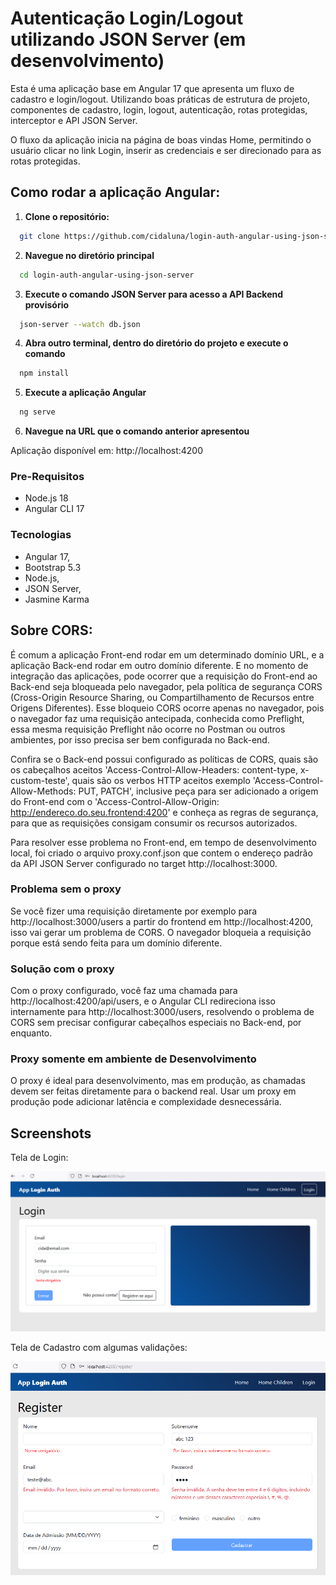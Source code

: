 # Autenticação Login/Logout utilizando JSON Server (em desenvolvimento)

Esta é uma aplicação base em Angular 17 que apresenta um fluxo de cadastro e login/logout. Utilizando boas práticas de estrutura de projeto, componentes de cadastro, login, logout, autenticação, rotas protegidas, interceptor e API JSON Server.

O fluxo da aplicação inicia na página de boas vindas Home, permitindo o usuário clicar no link Login, inserir as credenciais e ser direcionado para as rotas protegidas.

## Como rodar a aplicação Angular:

1. **Clone o repositório:**
  ```bash
    git clone https://github.com/cidaluna/login-auth-angular-using-json-server.git
  ```

2. **Navegue no diretório principal**
```bash
  cd login-auth-angular-using-json-server
```

3. **Execute o comando JSON Server para acesso a API Backend provisório**
```bash
  json-server --watch db.json
```

4. **Abra outro terminal, dentro do diretório do projeto e execute o comando**
  ```bash 
    npm install
  ```

5. **Execute a aplicação Angular**
  ```bash 
    ng serve
  ```

6. **Navegue na URL que o comando anterior apresentou**

Aplicação disponível em: http://localhost:4200


### Pre-Requisitos
- Node.js 18
- Angular CLI 17

### Tecnologias

- Angular 17, 
- Bootstrap 5.3
- Node.js,
- JSON Server,
- Jasmine Karma


## Sobre CORS:

É comum a aplicação Front-end rodar em um determinado domínio URL, e a aplicação Back-end rodar em outro domínio diferente. E no momento de integração das aplicações, pode ocorrer que a requisição do Front-end ao Back-end seja bloqueada pelo navegador, pela política de segurança CORS (Cross-Origin Resource Sharing, ou Compartilhamento de Recursos entre Origens Diferentes). Esse bloqueio CORS ocorre apenas no navegador, pois o navegador faz uma requisição antecipada, conhecida como Preflight, essa mesma requisição Preflight não ocorre no Postman ou outros ambientes, por isso precisa ser bem configurada no Back-end.

Confira se o Back-end possui configurado as políticas de CORS, quais são os cabeçalhos aceitos 'Access-Control-Allow-Headers: content-type, x-custom-teste', quais são os verbos HTTP aceitos exemplo 'Access-Control-Allow-Methods: PUT, PATCH', inclusive peça para ser adicionado a origem do Front-end com o 'Access-Control-Allow-Origin: http://endereco.do.seu.frontend:4200' e conheça as regras de segurança, para que as requisições consigam consumir os recursos autorizados.

Para resolver esse problema no Front-end, em tempo de desenvolvimento local, foi criado o arquivo proxy.conf.json que contem o endereço padrão da API JSON Server configurado no target http://localhost:3000. 

### Problema sem o proxy

Se você fizer uma requisição diretamente por exemplo para http://localhost:3000/users a partir do frontend em http://localhost:4200, isso vai gerar um problema de CORS. O navegador bloqueia a requisição porque está sendo feita para um domínio diferente.

### Solução com o proxy

Com o proxy configurado, você faz uma chamada para http://localhost:4200/api/users, e o Angular CLI redireciona isso internamente para http://localhost:3000/users, resolvendo o problema de CORS sem precisar configurar cabeçalhos especiais no Back-end, por enquanto.

### Proxy somente em ambiente de Desenvolvimento

O proxy é ideal para desenvolvimento, mas em produção, as chamadas devem ser feitas diretamente para o backend real. Usar um proxy em produção pode adicionar latência e complexidade desnecessária.


## Screenshots

Tela de Login:

![Form Login](./src/assets/login-logout-angular-authentication-using-json-server-cida-luna.PNG)

Tela de Cadastro com algumas validações:

![Form Register with Validators](./src/assets/validators-pattern-on-form-angular-cida-luna.PNG)
